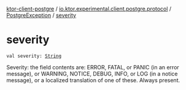 [ktor-client-postgre](../../index.md) / [io.ktor.experimental.client.postgre.protocol](../index.md) / [PostgreException](index.md) / [severity](./severity.md)

# severity

`val severity: `[`String`](https://kotlinlang.org/api/latest/jvm/stdlib/kotlin/-string/index.html)

Severity: the field contents are:
ERROR, FATAL, or PANIC (in an error message),
or WARNING, NOTICE, DEBUG, INFO,
or LOG (in a notice message),
or a localized translation of one of these.
Always present.

